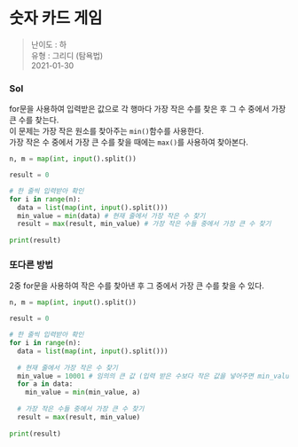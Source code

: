 # 숫자 카드 게임
> 난이도 : 하   
> 유형 : 그리디 (탐욕법)  
> 2021-01-30

### Sol
for문을 사용하여 입력받은 값으로 각 행마다 가장 작은 수를 찾은 후 그 수 중에서 가장 큰 수를 찾는다.  
이 문제는 가장 작은 원소를 찾아주는 `min()`함수를 사용한다.  
가장 작은 수 중에서 가장 큰 수를 찾을 때에는 `max()`를 사용하여 찾아본다.
```python
n, m = map(int, input().split())

result = 0

# 한 줄씩 입력받아 확인
for i in range(n):
  data = list(map(int, input().split()))
  min_value = min(data) # 현재 줄에서 가장 작은 수 찾기
  result = max(result, min_value) # 가장 작은 수들 중에서 가장 큰 수 찾기
  
print(result)
```

### 또다른 방법
2중 for문을 사용하여 작은 수를 찾아낸 후 그 중에서 가장 큰 수를 찾을 수 있다.
```python
n, m = map(int, input().split())

result = 0

# 한 줄씩 입력받아 확인
for i in range(n):
  data = list(map(int, input().split()))
  
  # 현재 줄에서 가장 작은 수 찾기
  min_value = 10001 # 임의의 큰 값 (입력 받은 수보다 작은 값을 넣어주면 min_value가 가장 작은 수를 찾지 못해용~!)
  for a in data:
    min_value = min(min_value, a)
  
  # 가장 작은 수들 중에서 가장 큰 수 찾기
  result = max(result, min_value)
  
print(result)
```